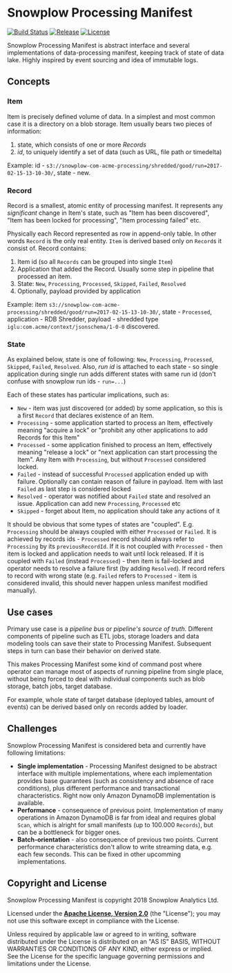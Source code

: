 # Snowplow Processing Manifest

[![Build Status][travis-image]][travis]  [![Release][release-image]][releases] [![License][license-image]][license]

Snowplow Processing Manifest is abstract interface and several implementations of data-processing manifest, keeping track of state of data lake.
Highly inspired by event sourcing and idea of immutable logs.

## Concepts

### Item

Item is precisely defined volume of data. In a simplest and most common case it is a directory on a blob storage.
Item usually bears two pieces of information: 
1. state, which consists of one or more *Records*
2. *id*, to uniquely identify a set of data (such as URL, file path or timedelta)

Example: id - `s3://snowplow-com-acme-processing/shredded/good/run=2017-02-15-13-10-30/`, state - new.

### Record

Record is a smallest, atomic entity of processing manifest.
It represents any *significant* change in Item's state, such as "Item has been discovered", "Item has been locked for processing", "Item processing failed" etc.

Physically each Record represented as row in append-only table. In other words `Record` is the only real entity. `Item` is derived based only on `Record`s it consist of.
Record contains:
1. Item id (so all `Records` can be grouped into single `Item`)
2. Application that added the Record. Usually some step in pipeline that processed an item.
3. State: `New`, `Processing`, `Processed`, `Skipped`, `Failed`, `Resolved`
4. Optionally, payload provided by application

Example: item `s3://snowplow-com-acme-processing/shredded/good/run=2017-02-15-13-10-30/`, state - `Processed`, application - RDB Shredder, payload - shredded type `iglu:com.acme/context/jsonschema/1-0-0` discovered.

### State

As explained below, state is one of following: `New`, `Processing`, `Processed`, `Skipped`, `Failed`, `Resolved`.
Also, *run id* is attached to each state - so single application during single run adds different states with same run id (don't confuse with snowplow run ids - `run=...`)

Each of these states has particular implications, such as:

* `New` - item was just discovered (or added) by some application, so this is a first `Record` that declares existence of an Item.
* `Processing` - some application started to process an Item, effectively meaning "acquire a lock" or "prohibit any other applications to add Records for this Item"
* `Processed` - some application finished to process an Item, effectively meaning "release a lock" or "next application can start processing the Item". Any Item with `Processing`, but without `Processed` considered locked.
* `Failed` - instead of successful `Processed` application ended up with failure. Optionally can contain reason of failure in payload. Item with last `Failed` as last step is considered locked
* `Resolved` - operator was notified about `Failed` state and resolved an issue. Application can add new `Processing`, `Processed` etc
* `Skipped` - forget about Item, no application should take any actions of it

It should be obvious that some types of states are "coupled". E.g. `Processing` should be always coupled with either `Processed` or `Failed`.
It is achieved by records ids - `Processed` record should always refer to `Processing` by its `previousRecordId`.
If it is not coupled with `Processed` - then item is locked and application needs to wait until lock released.
If it is coupled with `Failed` (instead `Processed`) - then item is fail-locked and operator needs to resolve a failure first (by adding `Resolved`).
If record refers to record with wrong state (e.g. `Failed` refers to `Processed` - item is considered invalid, this should never happen unless manifest modified manually).

## Use cases

Primary use case is a *pipeline bus* or *pipeline's source of truth*.
Different components of pipeline such as ETL jobs, storage loaders and data modeling tools can save their state to Processing Manifest.
Subsequent steps in turn can base their behavior on derived state.

This makes Processing Manifest some kind of command post where operator can manage most of aspects of running pipeline from single place,
without being forced to deal with individual components such as blob storage, batch jobs, target database.

For example, whole state of target database (deployed tables, amount of events) can be derived based only on records added by loader.

## Challenges

Snowplow Processing Manifest is considered beta and currently have following limitations:

+ **Single implementation** - Processing Manifest designed to be abstract interface with multiple implementations,
where each implementation provides base guarantees (such as consistency and absence of race conditions), 
plus different performance and transactional characteristics.
Right now only Amazon DynamoDB implementation is available.
+ **Performance** - consequence of previous point. Implementation of many operations in Amazon DynamoDB is far from ideal
and requires global `Scan`, which is alright for small manifests (up to 100.000 `Records`), but can be a bottleneck for bigger ones.
+ **Batch-orientation** - also consequence of previous two points. Current performance characteristics don't allow to write streaming data, e.g. each few seconds. This can be fixed in other upcomming implementations.

## Copyright and License

Snowplow Processing Manifest is copyright 2018 Snowplow Analytics Ltd.

Licensed under the **[Apache License, Version 2.0][license]** (the "License");
you may not use this software except in compliance with the License.

Unless required by applicable law or agreed to in writing, software
distributed under the License is distributed on an "AS IS" BASIS,
WITHOUT WARRANTIES OR CONDITIONS OF ANY KIND, either express or implied.
See the License for the specific language governing permissions and
limitations under the License.


[travis]: https://travis-ci.org/snowplow-incubator/snowplow-processing-manifest
[travis-image]: https://travis-ci.org/snowplow-incubator/snowplow-processing-manifest.png?branch=master

[license]: http://www.apache.org/licenses/LICENSE-2.0
[license-image]: http://img.shields.io/badge/license-Apache--2-blue.svg?style=flat

[release-image]: http://img.shields.io/badge/release-0.1.0-blue.svg?style=flat
[releases]: https://github.com/snowplow-incubator/snowplow-processing-manifest/releases
